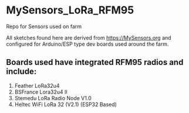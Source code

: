 # MySensors_LoRa_RFM95
Repo for Sensors used on farm

All sketches found here are derived from https://MySensors.org and configured for Arduino/ESP type dev boards used around the farm. 
## Boards used have integrated RFM95 radios and include:
1. Feather LoRa32u4 
1. BSFrance Lora32u4 II
1. Stemedu LoRa Radio Node V1.0
1. Heltec WiFi LoRa 32 (V2.1) (ESP32 Based) 
